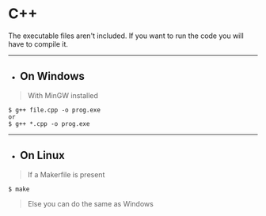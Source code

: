 # C++
The executable files aren't included.
If you want to run the code you will have to compile it.

***

- ## On Windows
> With MinGW installed

```
$ g++ file.cpp -o prog.exe
or
$ g++ *.cpp -o prog.exe
```

***

- ## On Linux 
> If a Makerfile is present

```
$ make
```

> Else you can do the same as Windows
